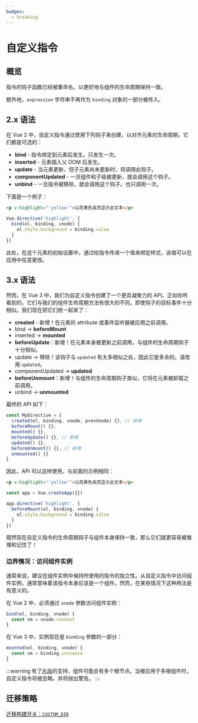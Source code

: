 ```yaml
---
badges:
  - breaking
---
```


# 自定义指令 <MigrationBadges :badges="$frontmatter.badges" />

## 概览

指令的钩子函数已经被重命名，以更好地与组件的生命周期保持一致。

额外地，`expression` 字符串不再作为 `binding` 对象的一部分被传入。

## 2.x 语法

在 Vue 2 中，自定义指令通过使用下列钩子来创建，以对齐元素的生命周期，它们都是可选的：

- **bind** - 指令绑定到元素后发生。只发生一次。
- **inserted** - 元素插入父 DOM 后发生。
- **update** - 当元素更新，但子元素尚未更新时，将调用此钩子。
- **componentUpdated** - 一旦组件和子级被更新，就会调用这个钩子。
- **unbind** - 一旦指令被移除，就会调用这个钩子。也只调用一次。

下面是一个例子：

```html
<p v-highlight="'yellow'">以亮黄色高亮显示此文本</p>
```

```js
Vue.directive('highlight', {
  bind(el, binding, vnode) {
    el.style.background = binding.value
  }
})
```

此处，在这个元素的初始设置中，通过给指令传递一个值来绑定样式，该值可以在应用中任意更改。

## 3.x 语法

然而，在 Vue 3 中，我们为自定义指令创建了一个更具凝聚力的 API。正如你所看到的，它们与我们的组件生命周期方法有很大的不同，即使钩子的目标事件十分相似。我们现在把它们统一起来了：

- **created** - 新增！在元素的 attribute 或事件监听器被应用之前调用。
- bind → **beforeMount**
- inserted → **mounted**
- **beforeUpdate**：新增！在元素本身被更新之前调用，与组件的生命周期钩子十分相似。
- update → 移除！该钩子与 `updated` 有太多相似之处，因此它是多余的。请改用 `updated`。
- componentUpdated → **updated**
- **beforeUnmount**：新增！与组件的生命周期钩子类似，它将在元素被卸载之前调用。
- unbind -> **unmounted**

最终的 API 如下：

```js
const MyDirective = {
  created(el, binding, vnode, prevVnode) {}, // 新增
  beforeMount() {},
  mounted() {},
  beforeUpdate() {}, // 新增
  updated() {},
  beforeUnmount() {}, // 新增
  unmounted() {}
}
```

因此，API 可以这样使用，与前面的示例相同：

```html
<p v-highlight="'yellow'">以亮黄色高亮显示此文本</p>
```

```js
const app = Vue.createApp({})

app.directive('highlight', {
  beforeMount(el, binding, vnode) {
    el.style.background = binding.value
  }
})
```

既然现在自定义指令的生命周期钩子与组件本身保持一致，那么它们就更容易被推理和记住了！

### 边界情况：访问组件实例

通常来说，建议在组件实例中保持所使用的指令的独立性。从自定义指令中访问组件实例，通常意味着该指令本身应该是一个组件。然而，在某些情况下这种用法是有意义的。

在 Vue 2 中，必须通过 `vnode` 参数访问组件实例：

```js
bind(el, binding, vnode) {
  const vm = vnode.context
}
```

在 Vue 3 中，实例现在是 `binding` 参数的一部分：

```js
mounted(el, binding, vnode) {
  const vm = binding.instance
}
```

:::warning
有了[片段](/guide/migration/fragments.html#概览)的支持，组件可能会有多个根节点。当被应用于多根组件时，自定义指令将被忽略，并将抛出警告。
:::

## 迁移策略

[迁移构建开关：`CUSTOM_DIR`](migration-build.html#兼容性配置)
